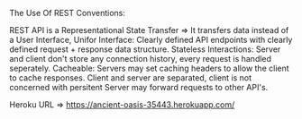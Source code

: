 The Use Of REST Conventions:

REST API is a Representational State Transfer => 
     It transfers data instead of a User Interface,
     Unifor Interface: Clearly defined API endpoints with clearly defined request + response data structure.
     Stateless Interactions: Server and client don't store any connection history, every request is handled seperately.
     Cacheable: Servers may set caching headers to allow the client to cache responses.
     Client and server are separated, client is not concerned with persitent 
     Server may forward requests to other API's.


Heroku URL => https://ancient-oasis-35443.herokuapp.com/

